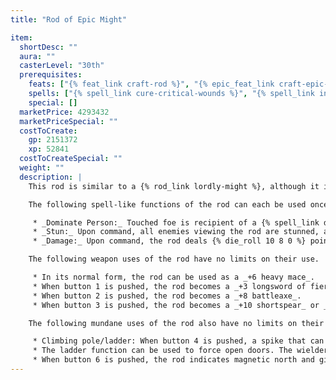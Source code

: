 ```yaml
---
title: "Rod of Epic Might"

item:
  shortDesc: ""
  aura: ""
  casterLevel: "30th"
  prerequisites:
    feats: ["{% feat_link craft-rod %}", "{% epic_feat_link craft-epic-rod %}", "{% feat_link craft-magic-arms-and-armor %}", "{% epic_feat_link craft-epic-magic-arms-and-armor %}"]
    spells: ["{% spell_link cure-critical-wounds %}", "{% spell_link inflict-critical-wounds %}", "{% spell_link bulls-strength %}", "{% spell_link fireball %}", "{% spell_link dominate-person %}", "{% spell_link power-word-stun %}"]
    special: []
  marketPrice: 4293432
  marketPriceSpecial: ""
  costToCreate:
    gp: 2151372
    xp: 52841
  costToCreateSpecial: ""
  weight: ""
  description: |
    This rod is similar to a {% rod_link lordly-might %}, although it is far more powerful. It is larger than its normal counterpart, and it is constructed of adamantine rather than normal metal. It has six buttons, several spell-like functions, and several mundane uses, and it can also be used as a magic weapon of various sorts.

    The following spell-like functions of the rod can each be used once per day.

     * _Dominate Person:_ Touched foe is recipient of a {% spell_link dominate-person %} spell, if the wielder so commands (Will save DC 24). The wielder must choose to use this power and then succeed with a melee touch attack to activate the power. If the attack fails, the effect is lost.
     * _Stun:_ Upon command, all enemies viewing the rod are stunned, as per the {% spell_link power-word-stun %} spell (10-foot maximum range, Will save DC 24). Invoking this power is a standard action.
     * _Damage:_ Upon command, the rod deals {% die_roll 10 8 0 %} points of damage to an opponent on a successful touch attack and cures the wielder of a like amount of damage (Will save DC 26). The wielder must choose to use this power before attacking, as with {% spell_link dominate-person %} .

    The following weapon uses of the rod have no limits on their use.

     * In its normal form, the rod can be used as a _+6 heavy mace_.
     * When button 1 is pushed, the rod becomes a _+3 longsword of fiery blasting_.
     * When button 2 is pushed, the rod becomes a _+8 battleaxe_.
     * When button 3 is pushed, the rod becomes a _+10 shortspear_ or _+10 longspear_.

    The following mundane uses of the rod also have no limits on their use.

     * Climbing pole/ladder: When button 4 is pushed, a spike that can anchor in granite is extruded from the ball, while the other end sprouts three sharp hooks. The rod lengthens to anywhere between 5 and 150 feet in a single round, stopping when button 4 is pushed again. Horizontal bars 3 inches long fold out from the sides, 1 foot apart, in staggered progression. The rod is firmly held by the spike and hooks and can bear up to 10,000 pounds. The wielder can retract the pole by pushing button 5.
     * The ladder function can be used to force open doors. The wielder plants the rod's base 30 feet or less from the portal to be forced and in line with it, then pushes button 4. The force exerted has a Strength bonus of +24.
     * When button 6 is pushed, the rod indicates magnetic north and gives the wielder a knowledge of his or her approximate depth beneath the surface or height above it.
---
```

